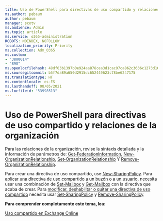 ```yaml
---
title: Uso de PowerShell para directivas de uso compartido y relaciones de la organización
ms.author: pebaum
author: pebaum
manager: scotv
ms.audience: Admin
ms.topic: article
ms.service: o365-administration
ROBOTS: NOINDEX, NOFOLLOW
localization_priority: Priority
ms.collection: Adm_O365
ms.custom:
- "3800014"
- "898"
ms.openlocfilehash: 48df03b1397b0e924aa878cea3d1cac07ca862c3636c1273d10f4841a03fddcf
ms.sourcegitcommit: b5f7da89a650d2915dc652449623c78be6247175
ms.translationtype: HT
ms.contentlocale: es-ES
ms.lasthandoff: 08/05/2021
ms.locfileid: "53998513"
---
```

# <a name="use-powershell-for-sharing-policies-and-organization-relationships"></a>Uso de PowerShell para directivas de uso compartido y relaciones de la organización


Para las relaciones de la organización, revise la sintaxis detallada y la información de parámetros de: [Get-FederationInformation](https://docs.microsoft.com/powershell/module/exchange/get-federationinformation), [New-OrganizationRelationship](https://docs.microsoft.com/powershell/module/exchange/new-organizationrelationship), [Set-OrganizationRelationship](https://docs.microsoft.com/powershell/module/exchange/set-organizationrelationship)  Y  [Remove-OrganizationRelationship](https://docs.microsoft.com/powershell/module/exchange/remove-organizationrelationship).

Para crear una directiva de uso compartido, use [New-SharingPolicy](https://docs.microsoft.com/powershell/module/exchange/new-sharingpolicy). Para [aplicar una directiva de uso compartido a un buzón o a un usuario](https://docs.microsoft.com/exchange/sharing/sharing-policies/apply-a-sharing-policy#use-exchange-online-powershell-to-apply-a-sharing-policy-to-one-or-more-mailboxes), necesita usar una combinación de [Set-Mailbox](https://docs.microsoft.com/powershell/module/exchange/set-mailbox) y [Get-Mailbox](https://docs.microsoft.com/powershell/module/exchange/get-mailbox) con la directiva que acaba de crear. Para [modificar, deshabilitar o quitar una directiva de uso compartido](https://docs.microsoft.com/exchange/sharing/sharing-policies/modify-a-sharing-policy) necesita usar [Set-SharingPolicy](https://docs.microsoft.com/powershell/module/exchange/set-sharingpolicy) y [Remove-SharingPolicy](https://docs.microsoft.com/powershell/module/exchange/remove-sharingpolicy).

**Para comprender completamente este tema, lea:**

[Uso compartido en Exchange Online](https://docs.microsoft.com/exchange/sharing/sharing)